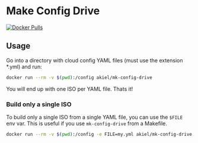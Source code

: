 # Make Config Drive

[![Docker Pulls](https://img.shields.io/docker/pulls/akiel/mk-config-drive.svg)](https://hub.docker.com/r/akiel/mk-config-drive/)

## Usage

Go into a directory with cloud config YAML files (must use the extension *.yml) and run:

```sh
docker run --rm -v $(pwd):/config akiel/mk-config-drive
```

You will end up with one ISO per YAML file. Thats it!

### Build only a single ISO

To build only a single ISO from a single YAML file, you can use the `$FILE` env var. This is useful if you use `mk-config-drive` from a Makefile.

```sh
docker run --rm -v $(pwd):/config -e FILE=my.yml akiel/mk-config-drive
```
